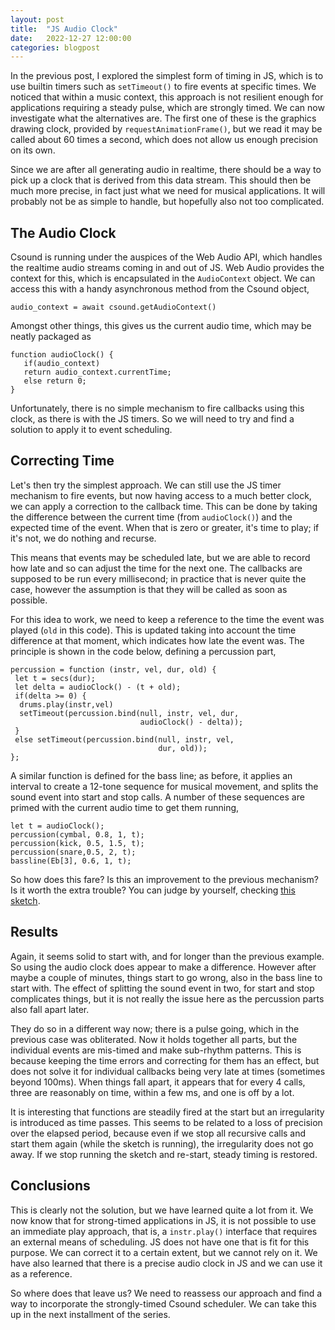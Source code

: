 ```yaml
---
layout: post
title:  "JS Audio Clock"
date:   2022-12-27 12:00:00
categories: blogpost
---
```


In the previous post, I explored the simplest form of timing in JS,
which is to use builtin timers such as `setTimeout()` to fire events
at specific times. We noticed that within a music context, this
approach is not resilient enough for applications requiring a steady
pulse, which are strongly timed. We can now investigate what the
alternatives are. The first one of these is the graphics drawing
clock, provided by `requestAnimationFrame()`, but we read it
may be called about 60 times a second, which does not allow us
enough precision on its own. 

Since we are after all generating audio in realtime, there should be
a way to pick up a clock that is derived from this data stream. This
should then be much more precise, in fact just what we need for musical
applications. It will probably not be as simple to handle, but hopefully also
not too complicated.

The Audio Clock
--------

Csound is running under the auspices of the Web Audio API, which
handles the realtime audio streams coming in and out of JS. Web Audio
provides the context for this, which is encapsulated in the
`AudioContext` object. We can access this with a handy asynchronous
method from the Csound object,

```
audio_context = await csound.getAudioContext()
```

Amongst other things, this gives us the current audio time,
which may be neatly packaged as

```
function audioClock() {
   if(audio_context)
   return audio_context.currentTime;
   else return 0;
}
```

Unfortunately, there is no simple mechanism to fire callbacks using
this clock, as there is with the JS timers. So we will need to try and
find a solution to apply it to event scheduling.

Correcting Time
----------

Let's then try the simplest approach. We can still use the JS timer
mechanism to fire events, but now having access to a much better
clock, we can apply a correction to the callback time. This can be
done by taking the difference between the current time (from `audioClock()`) 
and the expected time of the event. When that is zero or 
greater, it's time to play; if it's not, we do nothing and recurse.


This means that events may be scheduled late, but we are able to
record how late and so can adjust the time for the next one. The
callbacks are supposed to be run every millisecond; in practice that
is never quite the case, however the assumption is that they will be
called as soon as possible.

For this idea to work, we need to keep a reference to the time the event
was played (`old` in this code). This is updated taking into 
account the time difference at that moment, which indicates how late
the event was. The principle is shown in the code below, defining
a percussion part,

```
percussion = function (instr, vel, dur, old) {
 let t = secs(dur);
 let delta = audioClock() - (t + old);
 if(delta >= 0) {
  drums.play(instr,vel)
  setTimeout(percussion.bind(null, instr, vel, dur, 
                             audioClock() - delta));
 }
 else setTimeout(percussion.bind(null, instr, vel, 
                                 dur, old));
};

```

A similar function is defined for the bass line; as before, it applies
an interval to create a 12-tone sequence for musical movement, 
and splits the sound event into start and stop calls. A
number of these sequences are primed with the current audio time 
to get them running,

```
let t = audioClock();
percussion(cymbal, 0.8, 1, t);
percussion(kick, 0.5, 1.5, t);
percussion(snare,0.5, 2, t);
bassline(Eb[3], 0.6, 1, t);
```

So how does this fare? Is this an improvement to the previous
mechanism? Is it worth the extra trouble? You can judge by yourself,
checking [this
sketch](https://editor.p5js.org/vlazzarini/sketches/b_VAlSWsR).

Results
-------

Again, it seems solid to start with, and for longer than the previous
example. So using the audio clock does appear to make a difference.
However after maybe a couple of minutes, things start to go wrong,
also in the bass line to start with. The effect of splitting the sound
event in two, for start and stop complicates things, but it is not
really the issue here as the percussion parts also fall apart later.

They do so in a different way now; there is a pulse going, which in
the previous case was obliterated. Now it holds together all parts,
but the individual events are mis-timed and make sub-rhythm patterns.
This is because keeping the time errors and correcting for them
has an effect, but does not solve it for individual callbacks being
very late at times (sometimes beyond 100ms). When things fall apart, 
it appears that for every 4 calls, three are reasonably on time,
within a few ms, and one is off by a lot.

It is interesting that functions are steadily fired at the
start but an irregularity is introduced as
time passes. This seems to be related to a loss of precision over
the elapsed period, because even if we stop all recursive calls and start them
again (while the sketch is running), the irregularity does not 
go away.  If we stop running the sketch and re-start, steady 
timing is restored.


Conclusions
------

This is clearly not the solution, but we have learned quite a lot from
it. We now know that for strong-timed applications in JS, it is not 
possible to use an immediate play approach, that is, 
a `instr.play()` interface that requires an external means of 
scheduling. JS does not have one that is fit for this purpose. We
can correct it to a certain extent, but we cannot rely on it. We have
also learned that there is a precise audio clock in JS and we can use
it as a reference.

So where does that leave us? We need to reassess our approach and
find a way to incorporate the strongly-timed Csound scheduler. We
can take this up in the next installment of the series.


